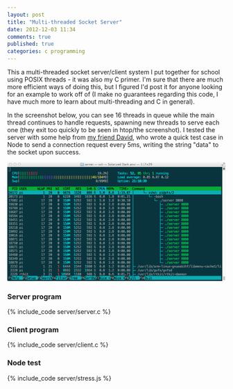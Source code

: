 ```yaml
---
layout: post
title: "Multi-threaded Socket Server"
date: 2012-12-03 11:34
comments: true
published: true
categories: c programming
---
```


This a multi-threaded socket server/client system I put together for school using POSIX threads - it was also my C primer. I'm sure that there are much more efficient ways of doing this, but I figured I'd post it for anyone looking for an example to work off of (I make no guarantees regarding this code, I have much more to learn about multi-threading and C in general).

In the screenshot below, you can see 16 threads in queue while the main thread continues to handle requests, spawning new threads to serve each one (they exit too quickly to be seen in htop/the screenshot). I tested the server with some help from [my friend David](http://terite.com), who wrote a quick test case in Node to send a connection request every 5ms, writing the string "data" to the socket upon success.

![Multiple threads shown in htop](/images/posts/server_htop.png)

### Server program
{% include_code server/server.c %}

### Client program
{% include_code server/client.c %}

### Node test
{% include_code server/stress.js %}
